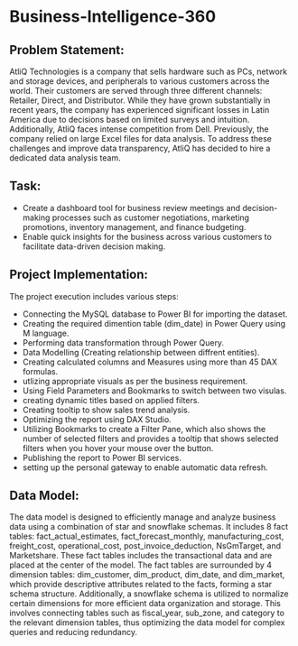 # Business-Intelligence-360
## Problem Statement:
AtliQ Technologies is a company that sells hardware such as PCs, network and storage devices, and peripherals to various customers across the world.
Their customers are served through three different channels: Retailer, Direct, and Distributor. While they have grown substantially in recent years, 
the company has experienced significant losses in Latin America due to decisions based on limited surveys and intuition. 
Additionally, AtliQ faces intense competition from Dell. Previously, the company relied on large Excel files for data analysis. 
To address these challenges and improve data transparency, AtliQ has decided to hire a dedicated data analysis team.

## Task:
- Create a dashboard tool for business review meetings and decision-making processes such as customer negotiations, marketing promotions, inventory management, and finance budgeting.
- Enable quick insights for the business across various customers to facilitate data-driven decision making.

## Project Implementation:
The project execution includes various steps:
- Connecting the MySQL database to Power BI for importing the dataset.
- Creating the required dimention table (dim_date) in Power Query using M language.
- Performing data transformation through Power Query.
- Data Modelling (Creating relationship between diffrent entities).
- Creating calculated columns and Measures using more than 45 DAX formulas.
- utlizing appropriate visuals as per the business requirement.
- Using Field Parameters and Bookmarks to switch between two visulas.
- creating dynamic titles based on applied filters.
- Creating tooltip to show sales trend analysis.
- Optimizing the report using DAX Studio.
- Utilizing Bookmarks to create a Filter Pane, which also shows the number of selected filters and provides a tooltip that shows selected filters when you hover your mouse over the button.
- Publishing the report to Power BI services.
- setting up the personal gateway to enable automatic data refresh.
## Data Model:
The data model is designed to efficiently manage and analyze business data using a combination of star and snowflake schemas. It includes 8 fact tables: fact_actual_estimates, fact_forecast_monthly, manufacturing_cost, freight_cost, operational_cost, post_invoice_deduction, NsGmTarget, and Marketshare. These fact tables includes the transactional data and are placed at the center of the model. The fact tables are surrounded by 4 dimension tables: dim_customer, dim_product, dim_date, and dim_market, which provide descriptive attributes related to the facts, forming a star schema structure. Additionally, a snowflake schema is utilized to normalize certain dimensions for more efficient data organization and storage. This involves connecting tables such as fiscal_year, sub_zone, and category to the relevant dimension tables, thus optimizing the data model for complex queries and reducing redundancy. 



